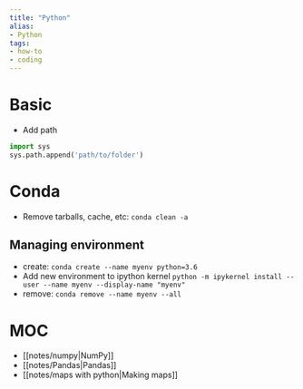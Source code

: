 ```yaml
---
title: "Python"
alias:
- Python
tags:
- how-to
- coding
---
```


# Basic
- Add path
```python
import sys
sys.path.append('path/to/folder')
```

# Conda
- Remove tarballs, cache, etc: `conda clean -a`

## Managing environment
- create: `conda create --name myenv python=3.6`
- Add new environment to ipython kernel
  `python -m ipykernel install --user --name myenv --display-name "myenv"`
- remove: `conda remove --name myenv --all`

# MOC
- [[notes/numpy|NumPy]]
- [[notes/Pandas|Pandas]]
- [[notes/maps with python|Making maps]]